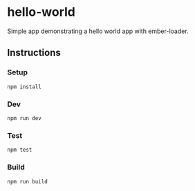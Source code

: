 # hello-world

Simple app demonstrating a hello world app with ember-loader.

## Instructions

### Setup

```shell
npm install
```

### Dev

```shell
npm run dev
```

### Test

```shell
npm test
```

### Build

```shell
npm run build
```
